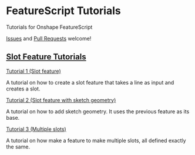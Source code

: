 # FeatureScript Tutorials

Tutorials for Onshape FeatureScript

[Issues](https://github.com/morganb21/featurescript-tutorials/issues) and [Pull Requests](https://github.com/morganb21/featurescript-tutorials/pulls) welcome!

## [Slot Feature Tutorials](slot-tutorials/)

[Tutorial 1 (Slot feature)](slot-tutorials/tutorial-1/)

A tutorial on how to create a slot feature that takes a line as input and creates a slot.

[Tutorial 2 (Slot feature with sketch geometry)](slot-tutorials/tutorial-2/)

A tutorial on how to add sketch geometry. It uses the previous feature as its base.

[Tutorial 3 (Multiple slots)](slot-tutorials/tutorial-3/)

A tutorial on how make a feature to make multiple slots, all defined exactly the same.
